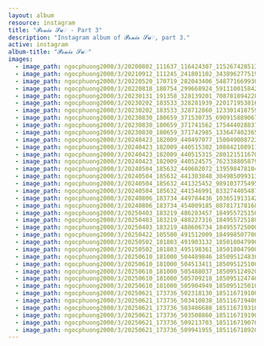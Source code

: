 ```yaml
---
layout: album
resource: instagram
title: "𝓟𝓸𝓷𝓲𝓮 𝓢𝓾♡ - Part 3"
description: "Instagram album of 𝓟𝓸𝓷𝓲𝓮 𝓢𝓾♡, part 3."
active: instagram
album-title: "𝓟𝓸𝓷𝓲𝓮 𝓢𝓾♡"
images:
  - image_path: ngocphuong2000/3/20200802_111637_116424307_1152674285132708_7008830238607147354_n.jpg
  - image_path: ngocphuong2000/3/20210912_111245_241801102_343896277519040_454581137939740347_n.jpg
  - image_path: ngocphuong2000/3/20220520_170719_282043406_548771669930917_721881186525276138_n.jpg
  - image_path: ngocphuong2000/3/20220818_180754_299668924_591110015842902_1616286190188200614_n.jpg
  - image_path: ngocphuong2000/3/20230131_191358_328139201_708781894228715_4316648361212774379_n.jpg
  - image_path: ngocphuong2000/3/20230202_183533_328281939_220171953816720_2788714718555835332_n.jpg
  - image_path: ngocphuong2000/3/20230202_183533_328712860_1233014187598742_8846864068168449256_n.jpg
  - image_path: ngocphuong2000/3/20230830_180659_371530735_690915889067031_1113137224187128013_n.jpg
  - image_path: ngocphuong2000/3/20230830_180659_371741562_175444028837473_1321216445177290572_n.jpg
  - image_path: ngocphuong2000/3/20230830_180659_371742985_1336474023652494_9112580334163047416_n.jpg
  - image_path: ngocphuong2000/3/20240423_182009_440497077_1500490087236883_3199572575870167924_n.jpg
  - image_path: ngocphuong2000/3/20240423_182009_440515302_1088421089118176_6585064072298362202_n.jpg
  - image_path: ngocphuong2000/3/20240423_182009_440515315_2801215116707442_1600805177296367038_n.jpg
  - image_path: ngocphuong2000/3/20240423_182009_440524575_762338805879600_6756768739650543911_n.jpg
  - image_path: ngocphuong2000/3/20240504_185632_440602072_1395984781046284_4059445538877759887_n.jpg
  - image_path: ngocphuong2000/3/20240504_185632_441303848_304985099313532_1113778370504759310_n.jpg
  - image_path: ngocphuong2000/3/20240504_185632_441325452_989103775495280_6373029981204248281_n.jpg
  - image_path: ngocphuong2000/3/20240504_185632_441546991_833274405487519_6392878409739801843_n.jpg
  - image_path: ngocphuong2000/3/20240806_183734_449784436_1036519131426229_4635008277175173261_n.jpg
  - image_path: ngocphuong2000/3/20240806_183734_454009185_807817178168627_5785269559951576196_n.jpg
  - image_path: ngocphuong2000/3/20250403_183219_486283457_18495572515065047_5143793060137048671_n.jpg
  - image_path: ngocphuong2000/3/20250403_183219_488227316_18495572518065047_8588584531155051192_n.jpg
  - image_path: ngocphuong2000/3/20250403_183219_488606734_18495572500065047_3474475326623518294_n.jpg
  - image_path: ngocphuong2000/3/20250422_105500_491512009_18499850770065047_747442285947214359_n.jpg
  - image_path: ngocphuong2000/3/20250502_181803_491903132_18501804799065047_1816257399007696748_n.jpg
  - image_path: ngocphuong2000/3/20250502_181803_495198361_18501804790065047_7897825905062817902_n.jpg
  - image_path: ngocphuong2000/3/20250610_181000_504489846_18509512483065047_292487929916174077_n.jpg
  - image_path: ngocphuong2000/3/20250610_181000_504513411_18509512510065047_4309643452819758800_n.jpg
  - image_path: ngocphuong2000/3/20250610_181000_505488037_18509512492065047_8459026267415825483_n.jpg
  - image_path: ngocphuong2000/3/20250610_181000_505709218_18509512474065047_1804125879889456344_n.jpg
  - image_path: ngocphuong2000/3/20250610_181000_505904949_18509512501065047_4958320608392572373_n.jpg
  - image_path: ngocphuong2000/3/20250621_173736_502318130_18511671910065047_6941305925309266270_n.jpg
  - image_path: ngocphuong2000/3/20250621_173736_503410838_18511671940065047_1385381144489354706_n.jpg
  - image_path: ngocphuong2000/3/20250621_173736_503486688_18511671931065047_8759063329571676376_n.jpg
  - image_path: ngocphuong2000/3/20250621_173736_503508860_18511671919065047_3851459873881245154_n.jpg
  - image_path: ngocphuong2000/3/20250621_173736_509213703_18511671907065047_2033196567519093580_n.jpg
  - image_path: ngocphuong2000/3/20250621_173736_509941955_18511671892065047_5038146735510422566_n.jpg
---
```

